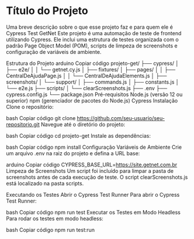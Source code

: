 
# Título do Projeto

Uma breve descrição sobre o que esse projeto faz e para quem ele é
Cypress Test GetNet
Este projeto é uma automação de teste de frontend utilizando Cypress. Ele inclui uma estrutura de testes organizada com o padrão Page Object Model (POM), scripts de limpeza de screenshots e configuração de variáveis de ambiente.

Estrutura do Projeto
arduino
Copiar código
projeto-get/
├── cypress/
│   ├── e2e/
│   │   └── getnet.cy.js
│   ├── fixtures/
│   ├── pages/
│   │   ├── CentralDeAjudaPage.js
│   │   └── CentralDeAjudaElements.js
│   ├── screenshots/
│   └── support/
│       ├── commands.js
│       ├── constants.js
│       └── e2e.js
├── scripts/
│   └── clearScreenshots.js
├── .env
├── cypress.config.js
└── package.json
Pré-requisitos
Node.js (versão 12 ou superior)
npm (gerenciador de pacotes do Node.js)
Cypress
Instalação
Clone o repositório:

bash
Copiar código
git clone https://github.com/seu-usuario/seu-repositorio.git
Navegue até o diretório do projeto:

bash
Copiar código
cd projeto-get
Instale as dependências:

bash
Copiar código
npm install
Configuração
Variáveis de Ambiente
Crie um arquivo .env na raiz do projeto e defina a URL base:

arduino
Copiar código
CYPRESS_BASE_URL=https://site.getnet.com.br
Limpeza de Screenshots
Um script foi incluído para limpar a pasta de screenshots antes de cada execução de teste. O script clearScreenshots.js está localizado na pasta scripts.

Executando os Testes
Abrir o Cypress Test Runner
Para abrir o Cypress Test Runner:

bash
Copiar código
npm run test
Executar os Testes em Modo Headless
Para rodar os testes em modo headless:

bash
Copiar código
npm run test:run

